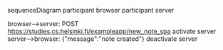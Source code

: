 sequenceDiagram
participant browser
participant server

browser-->server: POST https://studies.cs.helsinki.fi/exampleapp/new_note_spa
activate server
server-->browser: {"message":"note created"}
deactivate server

